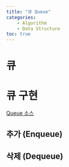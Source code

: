 ```yaml
---
title: "큐 Queue"
categories: 
    - Algorithm
    - Data Structure
toc: true
---
```


# 큐

# 큐 구현

[Queue 소스](https://github.com/ironring9/data_structure_by_js/blob/master/Queue.js)

## 추가 (Enqueue)

## 삭제 (Dequeue)